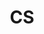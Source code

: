 ---
layout: cs
title: CS
description: 컴퓨터 공학 공부 💻
category: cs
nav-class: cs
exclude_from_nav: false
permalink: /cs/
---